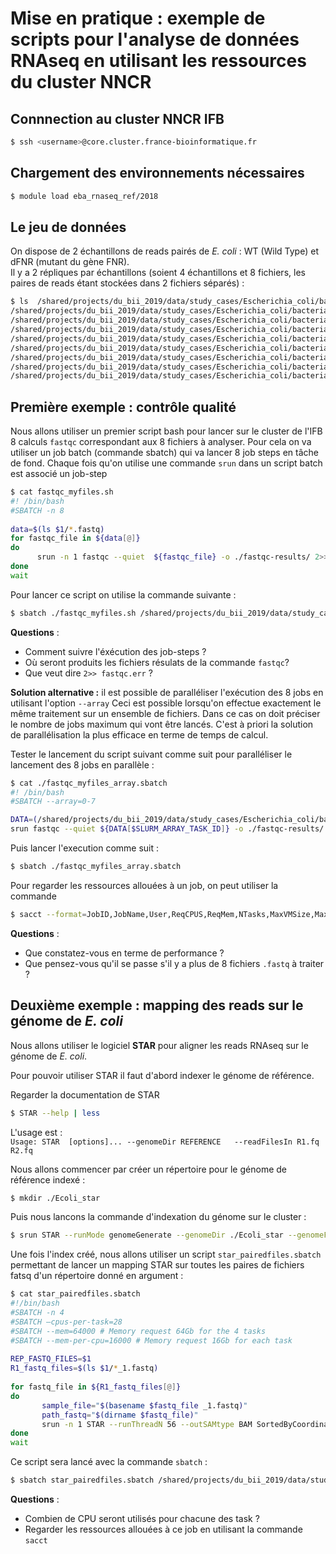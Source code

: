 # Mise en pratique : exemple de scripts pour l'analyse de données RNAseq en utilisant les ressources du cluster NNCR  

## Connnection au cluster NNCR IFB

```bash
$ ssh <username>@core.cluster.france-bioinformatique.fr
```

## Chargement des environnements nécessaires
```bash
$ module load eba_rnaseq_ref/2018
```

## Le jeu de données

On dispose de 2 échantillons de reads pairés de *E. coli* : WT (Wild Type) et dFNR (mutant du gène FNR).  
Il y a 2 répliques par échantillons (soient 4 échantillons et 8 fichiers, les paires de reads étant stockées dans 2 fichiers séparés) :

```bash
$ ls  /shared/projects/du_bii_2019/data/study_cases/Escherichia_coli/bacterial-regulons_myers_2013/RNA-seq/fastq/*.fastq
/shared/projects/du_bii_2019/data/study_cases/Escherichia_coli/bacterial-regulons_myers_2013/RNA-seq/fastq/dFNR1_1.fastq
/shared/projects/du_bii_2019/data/study_cases/Escherichia_coli/bacterial-regulons_myers_2013/RNA-seq/fastq/dFNR1_2.fastq
/shared/projects/du_bii_2019/data/study_cases/Escherichia_coli/bacterial-regulons_myers_2013/RNA-seq/fastq/dFNR2_1.fastq
/shared/projects/du_bii_2019/data/study_cases/Escherichia_coli/bacterial-regulons_myers_2013/RNA-seq/fastq/dFNR2_2.fastq
/shared/projects/du_bii_2019/data/study_cases/Escherichia_coli/bacterial-regulons_myers_2013/RNA-seq/fastq/WT1_1.fastq
/shared/projects/du_bii_2019/data/study_cases/Escherichia_coli/bacterial-regulons_myers_2013/RNA-seq/fastq/WT1_2.fastq
/shared/projects/du_bii_2019/data/study_cases/Escherichia_coli/bacterial-regulons_myers_2013/RNA-seq/fastq/WT2_1.fastq
/shared/projects/du_bii_2019/data/study_cases/Escherichia_coli/bacterial-regulons_myers_2013/RNA-seq/fastq/WT2_2.fastq
```

## Première exemple : contrôle qualité

Nous allons utiliser un premier script bash pour lancer sur le cluster de l'IFB 8 calculs `fastqc` correspondant aux 8 fichiers à analyser. Pour cela on va utiliser un job batch (commande sbatch) qui va lancer 8 job steps en tâche de fond. Chaque fois qu'on utilise une commande `srun` dans un script batch est associé un job-step 

```bash
$ cat fastqc_myfiles.sh  
#! /bin/bash  
#SBATCH -n 8 
 
data=$(ls $1/*.fastq)  
for fastqc_file in ${data[@]}
do 
      srun -n 1 fastqc --quiet  ${fastqc_file} -o ./fastqc-results/ 2>> fastqc.err  &
done
wait
```
Pour lancer ce script on utilise la commande suivante :

```bash  
$ sbatch ./fastqc_myfiles.sh /shared/projects/du_bii_2019/data/study_cases/Escherichia_coli/bacterial-regulons_myers_2013/RNA-seq/fastq
```

**Questions** :   
- Comment suivre l'éxécution des job-steps ?  
- Où seront produits les fichiers résulats de la commande `fastqc`?  
- Que veut dire `2>> fastqc.err` ?  

**Solution alternative :** il est possible de paralléliser l'exécution des 8 jobs en utilisant l'option `--array`
Ceci est possible lorsqu'on effectue exactement le même traitement sur un ensemble de fichiers.
Dans ce cas on doit préciser le nombre de jobs maximum qui vont être lancés.
C'est à priori la solution de parallélisation la plus efficace en terme de temps de calcul.

Tester le lancement du script suivant comme suit pour paralléliser le lancement des 8 jobs en parallèle :

```bash 
$ cat ./fastqc_myfiles_array.sbatch
#! /bin/bash
#SBATCH --array=0-7

DATA=(/shared/projects/du_bii_2019/data/study_cases/Escherichia_coli/bacterial-regulons_myers_2013/RNA-seq/fastq/*.fastq)
srun fastqc --quiet ${DATA[$SLURM_ARRAY_TASK_ID]} -o ./fastqc-results/ 2>> fastqc.err
```

Puis lancer l'execution comme suit :
```bash 
$ sbatch ./fastqc_myfiles_array.sbatch
```

Pour regarder les ressources allouées à un job, on peut utiliser la commande 
```bash 
$ sacct --format=JobID,JobName,User,ReqCPUS,ReqMem,NTasks,MaxVMSize,MaxRSS,Start,End,NNodes,NodeList%40,CPUTime -j <id-du-job>
```

**Questions** :
- Que constatez-vous en terme de performance ?
- Que pensez-vous qu'il se passe s'il y a plus de 8 fichiers `.fastq` à traiter ?


## Deuxième exemple : mapping des reads sur le génome de *E. coli*

Nous allons utiliser le logiciel **STAR** pour aligner les reads RNAseq sur le génome de *E. coli*.  

Pour pouvoir utiliser STAR il faut d'abord indexer le génome de référence.  

Regarder la documentation de STAR  
```bash  
$ STAR --help | less
```

L'usage est :  
 `Usage: STAR  [options]... --genomeDir REFERENCE   --readFilesIn R1.fq R2.fq`  

Nous allons commencer par créer un répertoire pour le génome de référence indexé :  
```bash  
$ mkdir ./Ecoli_star
```

Puis nous lancons la commande d'indexation du génome sur le cluster :  

```bash  
$ srun STAR --runMode genomeGenerate --genomeDir ./Ecoli_star --genomeFastaFiles /shared/projects/du_bii_2019/data/study_cases/Escherichia_coli/bacterial-regulons_myers_2013/genome/Escherichia_coli_str_k_12_substr_mg1655.ASM584v2.dna.chromosome.Chromosome.fa  --runThreadN 4 --sjdbGTFfile /shared/projects/du_bii_2019/data/study_cases/Escherichia_coli/bacterial-regulons_myers_2013/genome/Escherichia_coli_str_k_12_substr_mg1655.ASM584v2.37.gtf
```

Une fois l'index créé, nous allons utiliser un script `star_pairedfiles.sbatch` permettant de lancer un mapping STAR sur toutes les paires de fichiers fatsq d'un répertoire donné en argument :

```bash
$ cat star_pairedfiles.sbatch
#!/bin/bash
#SBATCH -n 4
#SBATCH –cpus-per-task=28
#SBATCH --mem=64000 # Memory request 64Gb for the 4 tasks
#SBATCH --mem-per-cpu=16000 # Memory request 16Gb for each task
 
REP_FASTQ_FILES=$1
R1_fastq_files=$(ls $1/*_1.fastq)
 
for fastq_file in ${R1_fastq_files[@]}
do
       sample_file="$(basename $fastq_file _1.fastq)"  
       path_fastq="$(dirname $fastq_file)"
       srun -n 1 STAR --runThreadN 56 --outSAMtype BAM SortedByCoordinate --readFilesIn ${path_fastq}/${sample_file}_1.fastq ${path_fastq}/${sample_file}_2.fastq --genomeDir /shared/home/hchiapello/DUBii/module1/Ecoli_star/ --outFileNamePrefix ${sample_file}.fastq-star-out &
done
wait

```

Ce script sera lancé avec la commande `sbatch` :

```bash  
$ sbatch star_pairedfiles.sbatch /shared/projects/du_bii_2019/data/study_cases/Escherichia_coli/bacterial-regulons_myers_2013/RNA-seq/fastq
```
**Questions** :      
- Combien de CPU seront utilisés pour chacune des task ?
- Regarder les ressources allouées à ce job en utilisant la commande `sacct`

